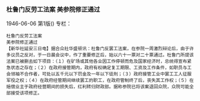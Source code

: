 ### 杜鲁门反劳工法案  美参院修正通过

1946-06-06
第1版()
专栏：

    杜鲁门反劳工法案
    美参院修正通过
    【新华社延安三日电】据合众社华盛顿讯：杜鲁门反罢工法案，在参院一周激烈辩论后，由于许多议员之反对，于一日晨会议中，作了重要修正后，始以六十一票对二十票通过。杜鲁门所提该法案已被删去如下项目：（１）在矿场或其他各业因工作停顿而危及国家经济时，总统得宣布紧急状态之存在；（２）在政府接管期内，政府有权确定复工期限、工资及工作条件，如职员与工会领袖不合作者，可处以五千元以下罚金及一年以下徒刑；（３）政府接管工业中罢工工人征服军役之权；（４）在政府经管期间继续罢工的职工，在政府管制终了后，丧失其工作权；（５）在赔偿业主于政府经营期间的损失后，红利转归财政部。据称参院已将该案退回众院，众院可能全部接受该项修正。
